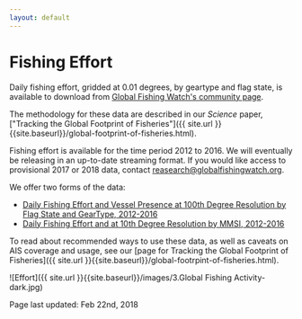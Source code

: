 ```yaml
---
layout: default
---
```


# Fishing Effort

Daily fishing effort, gridded at 0.01 degrees, by geartype and flag state, is available to download from [Global Fishing Watch's community page](https://globalfishingwatch.force.com/gfw/s/data_download).

The methodology for these data are described in our _Science_ paper, ["Tracking the Global Footprint of Fisheries"]({{ site.url }}{{site.baseurl}}/global-footprint-of-fisheries.html).

Fishing effort is available for the time period 2012 to 2016. We will eventually be releasing in an up-to-date streaming format. If you would like access to provisional 2017 or 2018 data, contact reasearch@globalfishingwatch.org. 

We offer two forms of the data:

 - [Daily Fishing Effort and Vessel Presence at 100th Degree Resolution by Flag State and GearType, 2012-2016](https://github.com/GlobalFishingWatch/Global-Footprint-of-Fisheries/blob/master/data_documentation/fishing_effort.md)
 - [Daily Fishing Effort and at 10th Degree Resolution by MMSI, 2012-2016](https://github.com/GlobalFishingWatch/Global-Footprint-of-Fisheries/blob/master/data_documentation/fishing_effort_byvessel.md)

To read about recommended ways to use these data, as well as caveats on AIS coverage and usage, see our [page for Tracking the Global Footprint of Fisheries]({{ site.url }}{{site.baseurl}}/global-footrpint-of-fisheries.html).

![Effort]({{ site.url }}{{site.baseurl}}/images/3.Global Fishing Activity-dark.jpg)


Page last updated: Feb 22nd, 2018


